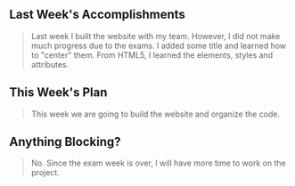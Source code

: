 ## Last Week's Accomplishments

 > Last week I built the website with my team. However, I did not make much progress due to the exams.
 I added some title and learned how to "center" them. From HTML5, I learned the elements, styles and attributes.

 ## This Week's Plan

 > This week we are going to build the website and organize the code.

 ## Anything Blocking?

 > No. Since the exam week is over, I will have more time to work on the project.
